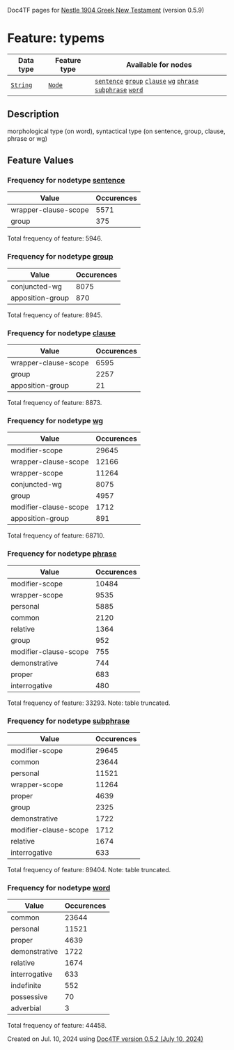 Doc4TF pages for [Nestle 1904 Greek New Testament](https://github.com/saulocantanhede/tfgreek2/tree/main/tf) (version 0.5.9)
# Feature: typems
Data type|Feature type|Available for nodes
---|---|---
[`String`](featuresbydatatype.md#string)|[`Node`](featuresbytype.md#node)| [`sentence`](featuresbynodetype.md#sentence)  [`group`](featuresbynodetype.md#group)  [`clause`](featuresbynodetype.md#clause)  [`wg`](featuresbynodetype.md#wg)  [`phrase`](featuresbynodetype.md#phrase)  [`subphrase`](featuresbynodetype.md#subphrase)  [`word`](featuresbynodetype.md#word) 
## Description
morphological type (on word), syntactical type (on sentence, group, clause, phrase or wg)
## Feature Values
### Frequency for nodetype [sentence](featuresbynodetype.md#sentence)
Value|Occurences
---|---
wrapper-clause-scope|5571
group|375

Total frequency of feature: 5946.
 ### Frequency for nodetype [group](featuresbynodetype.md#group)
Value|Occurences
---|---
conjuncted-wg|8075
apposition-group|870

Total frequency of feature: 8945.
 ### Frequency for nodetype [clause](featuresbynodetype.md#clause)
Value|Occurences
---|---
wrapper-clause-scope|6595
group|2257
apposition-group|21

Total frequency of feature: 8873.
 ### Frequency for nodetype [wg](featuresbynodetype.md#wg)
Value|Occurences
---|---
modifier-scope|29645
wrapper-clause-scope|12166
wrapper-scope|11264
conjuncted-wg|8075
group|4957
modifier-clause-scope|1712
apposition-group|891

Total frequency of feature: 68710.
 ### Frequency for nodetype [phrase](featuresbynodetype.md#phrase)
Value|Occurences
---|---
modifier-scope|10484
wrapper-scope|9535
personal|5885
common|2120
relative|1364
group|952
modifier-clause-scope|755
demonstrative|744
proper|683
interrogative|480

Total frequency of feature: 33293. Note: table truncated.
 ### Frequency for nodetype [subphrase](featuresbynodetype.md#subphrase)
Value|Occurences
---|---
modifier-scope|29645
common|23644
personal|11521
wrapper-scope|11264
proper|4639
group|2325
demonstrative|1722
modifier-clause-scope|1712
relative|1674
interrogative|633

Total frequency of feature: 89404. Note: table truncated.
 ### Frequency for nodetype [word](featuresbynodetype.md#word)
Value|Occurences
---|---
common|23644
personal|11521
proper|4639
demonstrative|1722
relative|1674
interrogative|633
indefinite|552
possessive|70
adverbial|3

Total frequency of feature: 44458.
  

Created on Jul. 10, 2024 using [Doc4TF version 0.5.2 (July 10, 2024)](https://github.com/tonyjurg/Doc4TF/blob/main/CreateFeatureDoc.ipynb) 
